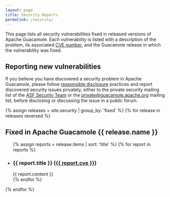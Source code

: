 ```yaml
---
layout: page 
title: Security Reports
permalink: /security/
---
```


This page lists all security vulnerabilities fixed in released versions of
Apache Guacamole. Each vulnerability is listed with a description of the
problem, its associated [CVE
number](https://cve.mitre.org/about/faqs.html#what_is_cve_id), and the
Guacamole release in which the vulnerability was fixed.

Reporting new vulnerabilities
-----------------------------

If you believe you have discovered a security problem in Apache Guacamole,
please follow [responsible
disclosure](https://en.wikipedia.org/wiki/Responsible_disclosure) practices and
report discovered security issues privately, either to the private security
mailing list of the [ASF Security Team](https://www.apache.org/security/) or
the <private@guacamole.apache.org> mailing list, before disclosing or
discussing the issue in a public forum.

{% assign releases = site.security | group_by: 'fixed' %}
{% for release in releases reversed %}

Fixed in Apache Guacamole {{ release.name }}
--------------------------------------------

<ul>
    {% assign reports = release.items | sort: 'title' %}
    {% for report in reports %}
    <li>
        <h3 id="{{ report.cve }}">
            {{ report.title }}
            (<a href="https://cve.mitre.org/cgi-bin/cvename.cgi?name={{ report.cve | url_encode }}">{{ report.cve }}</a>)
        </h3>
        {{ report.content }}
    </li>
    {% endfor %}
</ul>
{% endfor %}

